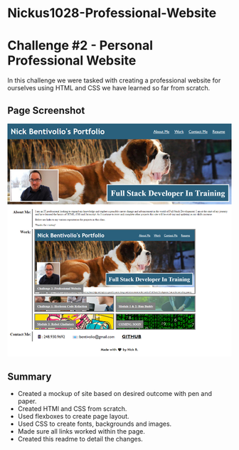 # Nickus1028-Professional-Website

<h1>Challenge #2 - Personal Professional Website</h1>

<p>In this challenge we were tasked with creating a professional website for ourselves using HTML and CSS we have learned so far from scratch. </p>

<h2>Page Screenshot</h2>
<img src="https://github.com/Nickus1028/Nickus1028-Professional-Website/blob/main/assets/images/professionalwebsite.jpg?raw=true")></img>

<h2>Summary</h2>
<ul>
  <li>Created a mockup of site based on desired outcome with pen and paper.</li>
  <li>Created HTMl and CSS from scratch.</li>
  <li>Used flexboxes to create page layout.</li>
  <li>Used CSS to create fonts, backgrounds and images.</li>
  <li>Made sure all links worked within the page.</li>
  <li>Created this readme to detail the changes.</li>
 </ul>
